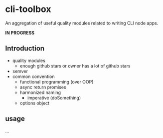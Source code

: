 # cli-toolbox
An aggregation of useful quality modules related to writing CLI node apps.

**IN PROGRESS**

## Introduction
* quality modules
  * enough github stars or owner has a lot of github stars
* semver
* common convention
  * functional programming (over OOP)
  * async return promises
  * harmonized naming
    * imperative (doSomething)
  * options object

## usage
...

